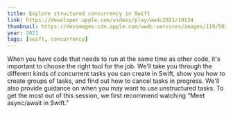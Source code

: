 ```yaml
---
title: Explore structured concurrency in Swift
link: https://developer.apple.com/videos/play/wwdc2021/10134
thumbnail: https://devimages-cdn.apple.com/wwdc-services/images/119/5035/5035_wide_250x141_2x.jpg
year: 2021
tags: [swift, concurrency]
---
```


When you have code that needs to run at the same time as other code, it's important to choose the right tool for the job. We'll take you through the different kinds of concurrent tasks you can create in Swift, show you how to create groups of tasks, and find out how to cancel tasks in progress. We'll also provide guidance on when you may want to use unstructured tasks. To get the most out of this session, we first recommend watching “Meet async/await in Swift.”
